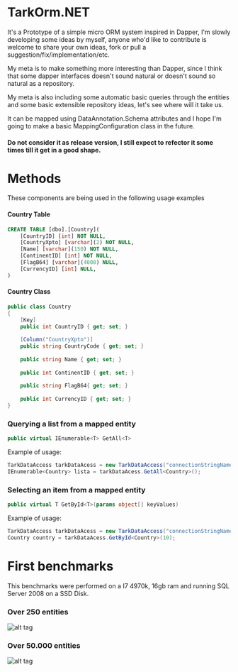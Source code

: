 # TarkOrm.NET
It's a Prototype of a simple micro ORM system inspired in Dapper, I'm slowly developing some ideas by myself, anyone who'd like to contribute is welcome to share your own ideas, fork or pull a suggestion/fix/implementation/etc. 

My meta is to make something more interesting than Dapper, since I think that some dapper interfaces doesn't sound natural or doesn't sound so natural as a repository.

My meta is also including some automatic basic queries through the entities and some basic extensible repository ideas, let's see where will it take us.

It can be mapped using DataAnnotation.Schema attributes and I hope I'm going to make a basic MappingConfiguration class in the future.

#### Do not consider it as release version, I still expect to refector it some times till it get in a good shape.

# Methods

These components are being used in the following usage examples

#### Country Table
```sql
CREATE TABLE [dbo].[Country](
    [CountryID] [int] NOT NULL,
    [CountryXpto] [varchar](2) NOT NULL,
    [Name] [varchar](150) NOT NULL,
    [ContinentID] [int] NOT NULL,
    [FlagB64] [varchar](4000) NULL,
    [CurrencyID] [int] NULL,
)
```

#### Country Class
```csharp
public class Country
{
    [Key]        
    public int CountryID { get; set; }
  
    [Column("CountryXpto")]
    public string CountryCode { get; set; }
  
    public string Name { get; set; }
  
    public int ContinentID { get; set; }
  
    public string FlagB64{ get; set; }
  
    public int CurrencyID { get; set; }
}   
```

### Querying a list from a mapped entity

```csharp
public virtual IEnumerable<T> GetAll<T>
```

Example of usage:

```csharp
TarkDataAccess tarkDataAcess = new TarkDataAccess("connectionStringName");
IEnumerable<Country> lista = tarkDataAcess.GetAll<Country>();
```

### Selecting an item from a mapped entity

```csharp
public virtual T GetById<T>(params object[] keyValues)
```

Example of usage:

```csharp
TarkDataAccess tarkDataAcess = new TarkDataAccess("connectionStringName");
Country country = tarkDataAcess.GetById<Country>(10);
```

# First benchmarks 

This benchmarks were performed on a I7 4970k, 16gb ram and running SQL Server 2008 on a SSD Disk.

### Over 250 entities

![alt tag](https://raw.githubusercontent.com/juniortarcisio/TarkOrm.NET/master/benchmarkCountry.png)


### Over 50.000 entities

![alt tag](https://raw.githubusercontent.com/juniortarcisio/TarkOrm.NET/master/benchmarkCity.png)

